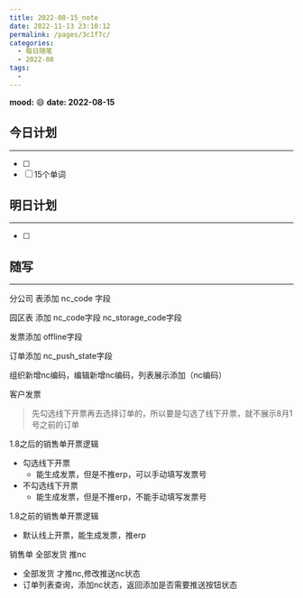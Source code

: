 ```yaml
---
title: 2022-08-15_note
date: 2022-11-13 23:10:12
permalink: /pages/3c1f7c/
categories:
  - 每日随笔
  - 2022-08
tags:
  - 
---
```

**mood:** :smile:  									**date: 2022-08-15**  
## 今日计划  
------
- [ ]  
- [ ]  15个单词
## 明日计划  
------
- [ ]  
## 随写 
------

分公司 表添加 nc_code 字段

园区表 添加 nc_code字段 nc_storage_code字段



发票添加 offline字段

订单添加 nc_push_state字段





组织新增nc编码，编辑新增nc编码，列表展示添加（nc编码）



客户发票 

> 先勾选线下开票再去选择订单的，所以要是勾选了线下开票，就不展示8月1号之前的订单

1.8之后的销售单开票逻辑

- 勾选线下开票
  - 能生成发票，但是不推erp，可以手动填写发票号
- 不勾选线下开票
  - 能生成发票，但是不推erp，不能手动填写发票号



1.8之前的销售单开票逻辑

- 默认线上开票，能生成发票，推erp



销售单 全部发货 推nc

- 全部发货 才推nc,修改推送nc状态
- 订单列表查询，添加nc状态，返回添加是否需要推送按钮状态

​	





